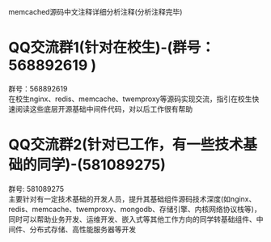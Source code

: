 memcached源码中文注释详细分析注释(分析注释完毕)
  
  
QQ交流群1(针对在校生)-(群号：568892619 )
===================================    
群号：568892619  
    在校生nginx、redis、memcache、twemproxy等源码实现交流，指引在校生快速阅读这些底层开源基础中间件代码，对以后工作很有帮助  
  
QQ交流群2(针对已工作，有一些技术基础的同学)-(581089275)
===================================    
群号: 581089275  
    主要针对有一定技术基础的开发人员，提升其基础组件源码技术深度(如nginx、redis、memcache、twemproxy、mongodb、存储引擎、内核网络协议栈等)，同时可以帮助业务开发、运维开发、嵌入式等其他工作方向的同学转基础组件、中间件、分布式存储、高性能服务器等开发


